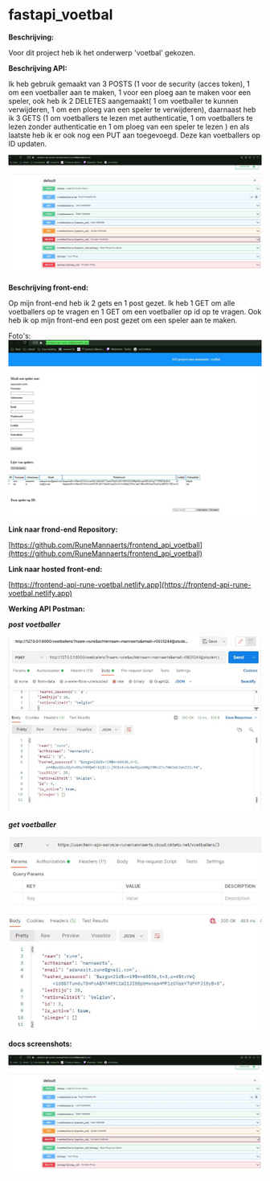# fastapi_voetbal


**Beschrijving:**

Voor dit project heb ik het onderwerp 'voetbal' gekozen. 

**Beschrijving API:**

Ik heb gebruik gemaakt van 3 POSTS (1 voor de security (acces token), 1 om een voetballer aan te maken, 1 voor een ploeg aan te maken voor een speler, ook heb ik 2 DELETES aangemaakt( 1 om voetballer te kunnen verwijderen, 1 om een ploeg van een speler te verwijderen), daarnaast heb ik 3 GETS (1 om voetballers te lezen met authenticatie, 1 om voetballers te lezen zonder authenticatie en 1 om ploeg van een speler te lezen ) en als laatste heb ik er ook nog een PUT aan toegevoegd. Deze kan voetballers op ID updaten.

<img src="/img/api + docs.JPG">


**Beschrijving front-end:**

Op mijn front-end heb ik 2 gets en 1 post gezet. Ik heb 1 GET om alle voetballers op te vragen en 1 GET om een voetballer op id op te vragen. Ook heb ik op mijn front-end een post gezet om een speler aan te maken.

Foto's:
<img src="/img/frontend.JPG">

**Link naar frond-end Repository:**

[https://github.com/RuneMannaerts/frontend_api_voetball](https://github.com/RuneMannaerts/frontend_api_voetball)


**Link naar hosted front-end:**

[https://frontend-api-rune-voetbal.netlify.app](https://frontend-api-rune-voetbal.netlify.app)

**Werking API Postman:**

***post voetballer***

<img src="/img/post voetballer.JPG">

***get voetballer***

<img src="/img/voetballers get.JPG">


**docs screenshots:**

<img src="/img/api + docs.JPG">
